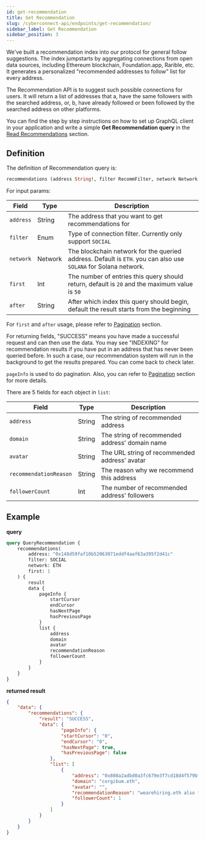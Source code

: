 ```yaml
---
id: get-recommendation
title: Get Recommendation
slug: /cyberconnect-api/endpoints/get-recommendation/
sidebar_label: Get Recommendation
sidebar_position: 3
---
```


We've built a recommendation index into our protocol for general follow suggestions. The index jumpstarts by aggregating connections from open data sources, including Ethereum blockchain, Foundation.app, Rarible, etc. It generates a personalized "recommended addresses to follow" list for every address.

The Recommendation API is to suggest such possible connections for users. It will return a list of addresses that a, have the same followers with the searched address, or, b, have already followed or been followed by the searched address on other platforms.

You can find the step by step instructions on how to set up GraphQL client in your application and write a simple **Get Recommendation query** in the [Read Recommendations](/get-started/read-recommendations/) section.

## Definition

The definition of Recommendation query is:

```graphql
recommendations (address String!, filter RecommFilter, network Network, first Int, after String) RecommendationResponse!
```

For input params:

| Field     | Type    | Description                                                                                                     |
| --------- | ------- | --------------------------------------------------------------------------------------------------------------- |
| `address` | String  | The address that you want to get recommendations for                                                            |
| `filter`  | Enum    | Type of connection filter. Currently only support `SOCIAL`                                                      |
| `network` | Network | The blockchain network for the queried address. Default is `ETH`. you can also use `SOLANA` for Solana network. |
| `first`   | Int     | The number of entries this query should return, default is `20` and the maximum value is `50`                   |
| `after`   | String  | After which index this query should begin, default the result starts from the beginning                         |

For `first` and `after` usage, please refer to [Pagination](/resources/terminology/pagination/) section.

For returning fields, "SUCCESS" means you have made a successful request and can then use the data. You may see "INDEXING" for recommendation results if you have put in an address that has never been queried before. In such a case, our recommendation system will run in the background to get the results prepared. You can come back to check later.

`pageInfo` is used to do pagination. Also, you can refer to [Pagination](/resources/terminology/pagination/) section for more details.

There are 5 fields for each object in `list`:

| Field                  | Type   | Description                                    |
| ---------------------- | ------ | ---------------------------------------------- |
| `address`              | String | The string of recommended address              |
| `domain`               | String | The string of recommended address' domain name |
| `avatar`               | String | The URL string of recommended address' avatar  |
| `recommendationReason` | String | The reason why we recommend this address       |
| `followerCount`        | Int    | The number of recommended address' followers   |

## Example

**query**

```graphql
query QueryRecommendation {
    recommendations(
        address: "0x148d59faf10b52063071eddf4aaf63a395f2d41c"
        filter: SOCIAL
        network: ETH
        first: 1
    ) {
        result
        data {
            pageInfo {
                startCursor
                endCursor
                hasNextPage
                hasPreviousPage
            }
            list {
                address
                domain
                avatar
                recommendationReason
                followerCount
            }
        }
    }
}
```

**returned result**

```json
{
    "data": {
        "recommendations": {
            "result": "SUCCESS",
            "data": {
                    "pageInfo": {
                    "startCursor": "0",
                    "endCursor": "0",
                    "hasNextPage": true,
                    "hasPreviousPage": false
                },
                "list": [
                    {
                        "address": "0x808a2adbd0a3fc679e3f7cd18d4f579bfcaaec9c",
                        "domain": "corgibum.eth",
                        "avatar": "",
                        "recommendationReason": "wearehiring.eth also followed them",
                        "followerCount": 1
                    }
                ]
            }
        }
    }
}
```
